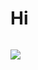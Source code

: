 # Hi 
<div style="display: flex; align-items: center;" >
</div>
<!-- ![](https://lingtalfi.com/services/pngtext?color=00a7ff&size=15&text=Contacts) -->


<a href='https://www.codewars.com/users/Volshebnik09'>![](https://www.codewars.com/users/Volshebnik09/badges/large)</a> 
